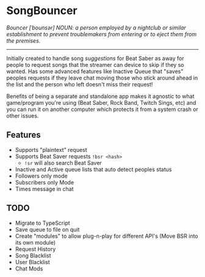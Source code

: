 # SongBouncer

_Bouncer [ˈbounsər] NOUN:
a person employed by a nightclub or similar establishment to prevent troublemakers from entering or to eject them from the premises._

-----------

Initially created to handle song _suggestions_ for Beat Saber as away for people to request songs that the streamer can device to skip if they so wanted.
Has some advanced features like Inactive Queue that "saves" peoples requests if they leave chat moving those who stick around ahead in the list and the person who left doesn't miss their request!

Benefits of being a separate and standalone app makes it agnostic to what game/program you're using (Beat Saber, Rock Band, Twitch Sings, etc) and you can  run it on another computer which protects it from a system crash or other issues.

## Features

* Supports "plaintext" request
* Supports Beat Saver requests `!bsr <hash>`
  * `!sr` will also search Beat Saver
* Inactive and Active queue lists that auto detect peoples status
* Followers only mode
* Subscribers only Mode
* Times message in chat

## TODO

* Migrate to TypeScript
* Save queue to file on quit
* Create "modules" to allow plug-n-play for different API's (Move BSR into its own module)
* Request History
* Song Blacklist
* User Blacklist
* Chat Mods
